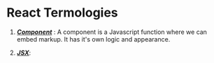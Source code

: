 # React Termologies

1. <u>***Component***</u> : A component is a Javascript function where we can embed markup. It has it's own logic and appearance.

2. <u>***JSX***</u>:
